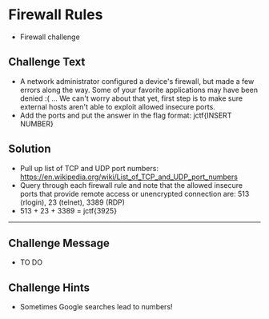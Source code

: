 # Firewall Rules
* Firewall challenge

## Challenge Text
* A network administrator configured a device's firewall, but made a few errors along the way. Some of your favorite applications may have been denied :( ... We can't worry about that yet, first step is to make sure external hosts aren't able to exploit allowed insecure ports.
* Add the ports and put the answer in the flag format: jctf{INSERT NUMBER}

## Solution
* Pull up list of TCP and UDP port numbers: https://en.wikipedia.org/wiki/List_of_TCP_and_UDP_port_numbers
* Query through each firewall rule and note that the allowed insecure ports that provide remote access or unencrypted connection are: 513 (rlogin), 23 (telnet), 3389 (RDP)
* 513 + 23 + 3389 = jctf{3925}


---

## Challenge Message 
* TO DO

## Challenge Hints
* Sometimes Google searches lead to numbers!

